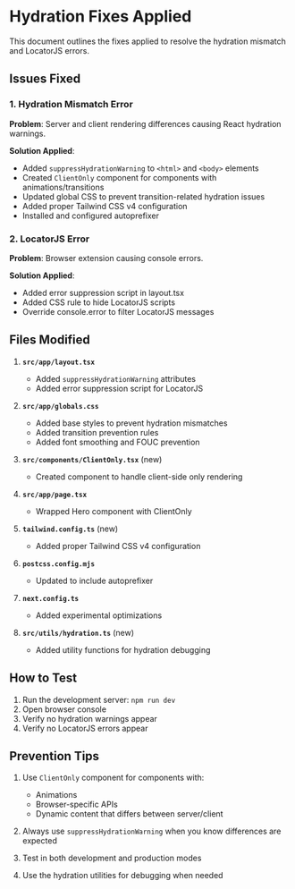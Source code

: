 # Hydration Fixes Applied

This document outlines the fixes applied to resolve the hydration mismatch and LocatorJS errors.

## Issues Fixed

### 1. Hydration Mismatch Error
**Problem**: Server and client rendering differences causing React hydration warnings.

**Solution Applied**:
- Added `suppressHydrationWarning` to `<html>` and `<body>` elements
- Created `ClientOnly` component for components with animations/transitions
- Updated global CSS to prevent transition-related hydration issues
- Added proper Tailwind CSS v4 configuration
- Installed and configured autoprefixer

### 2. LocatorJS Error
**Problem**: Browser extension causing console errors.

**Solution Applied**:
- Added error suppression script in layout.tsx
- Added CSS rule to hide LocatorJS scripts
- Override console.error to filter LocatorJS messages

## Files Modified

1. **`src/app/layout.tsx`**
   - Added `suppressHydrationWarning` attributes
   - Added error suppression script for LocatorJS

2. **`src/app/globals.css`**
   - Added base styles to prevent hydration mismatches
   - Added transition prevention rules
   - Added font smoothing and FOUC prevention

3. **`src/components/ClientOnly.tsx`** (new)
   - Created component to handle client-side only rendering

4. **`src/app/page.tsx`**
   - Wrapped Hero component with ClientOnly

5. **`tailwind.config.ts`** (new)
   - Added proper Tailwind CSS v4 configuration

6. **`postcss.config.mjs`**
   - Updated to include autoprefixer

7. **`next.config.ts`**
   - Added experimental optimizations

8. **`src/utils/hydration.ts`** (new)
   - Added utility functions for hydration debugging

## How to Test

1. Run the development server: `npm run dev`
2. Open browser console
3. Verify no hydration warnings appear
4. Verify no LocatorJS errors appear

## Prevention Tips

1. Use `ClientOnly` component for components with:
   - Animations
   - Browser-specific APIs
   - Dynamic content that differs between server/client

2. Always use `suppressHydrationWarning` when you know differences are expected

3. Test in both development and production modes

4. Use the hydration utilities for debugging when needed 